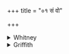 +++
title = "०१ सं वो"

+++

<details><summary>Whitney</summary>

### Translation
1. We bend together your minds, together your courses, together your  
designs; ye yonder who are of discordant courses, we make you bend  
\[them\] together here.

### Notes
Ppp. in **d** apparently *saṁ jñapayāmasi*.
</details>

<details><summary>Griffith</summary>

We bend your minds in union, bend in harmony your hopes and plans: You there, who turn to sundered ways, we bend and bow in unison.
</details>
